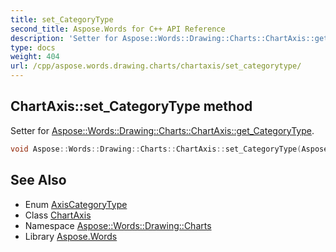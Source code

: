 ```yaml
---
title: set_CategoryType
second_title: Aspose.Words for C++ API Reference
description: 'Setter for Aspose::Words::Drawing::Charts::ChartAxis::get_CategoryType.'
type: docs
weight: 404
url: /cpp/aspose.words.drawing.charts/chartaxis/set_categorytype/
---
```

## ChartAxis::set_CategoryType method


Setter for [Aspose::Words::Drawing::Charts::ChartAxis::get_CategoryType](../get_categorytype/).

```cpp
void Aspose::Words::Drawing::Charts::ChartAxis::set_CategoryType(Aspose::Words::Drawing::Charts::AxisCategoryType value)
```

## See Also

* Enum [AxisCategoryType](../../axiscategorytype/)
* Class [ChartAxis](../)
* Namespace [Aspose::Words::Drawing::Charts](../../)
* Library [Aspose.Words](../../../)
